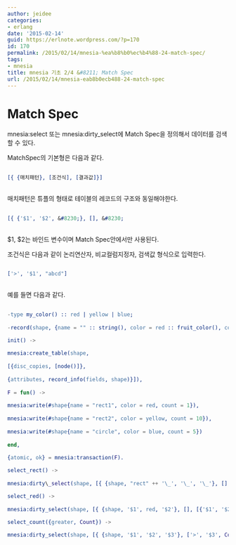 ```yaml
---
author: jeidee
categories:
- erlang
date: '2015-02-14'
guid: https://erlnote.wordpress.com/?p=170
id: 170
permalink: /2015/02/14/mnesia-%ea%b8%b0%ec%b4%88-24-match-spec/
tags:
- mnesia
title: mnesia 기초 2/4 &#8211; Match Spec
url: /2015/02/14/mnesia-eab8b0ecb488-24-match-spec
---
```


# Match Spec

mnesia:select 또는 mnesia:dirty_select에 Match Spec을 정의해서 데이터를 검색할 수 있다.
  
MatchSpec의 기본형은 다음과 같다.

```erlang
      
[{ {매치패턴}, [조건식], [결과값]}]
  
```

매치패턴은 튜플의 형태로 테이블의 레코드의 구조와 동일해야한다.

```erlang
      
[{ {'$1', '$2', &#8230;}, [], &#8230;
  
```

$1, $2는 바인드 변수이며 Match Spec안에서만 사용된다.

조건식은 다음과 같이 논리연산자, 비교컬럼지정자, 검색값 형식으로 입력한다.

```erlang
      
['>', '$1', "abcd"]
  
```

예를 들면 다음과 같다.

```erlang
      
-type my_color() :: red | yellow | blue;
      
-record(shape, {name = "" :: string(), color = red :: fruit_color(), count = 0 :: integer()}).

init() ->
          
mnesia:create_table(shape,
              
[{disc_copies, [node()]},
              
{attributes, record_info(fields, shape)}]),
          
F = fun() ->
              
mnesia:write(#shape{name = "rect1", color = red, count = 1}),
              
mnesia:write(#shape{name = "rect2", color = yellow, count = 10}),
              
mnesia:write(#shape{name = "circle", color = blue, count = 5})
              
end,
          
{atomic, ok} = mnesia:transaction(F).

select_rect() ->
          
mnesia:dirty\_select(shape, [{ {shape, "rect" ++ '\_', '\_', '\_'}, [], ['$_'] }]).

select_red() ->
          
mnesia:dirty_select(shape, [{ {shape, '$1', red, '$2'}, [], [{'$1', '$2'}] }]).

select_count({greater, Count}) ->
          
mnesia:dirty_select(shape, [{ {shape, '$1', '$2', '$3'}, ['>', '$3', Count], [{'$1', '$2', '$3'}] }]).
  
```